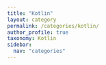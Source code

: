 ```yaml
---
title: "Kotlin"
layout: category
permalink: /categories/kotlin/
author_profile: true
taxonomy: Kotlin
sidebar:
  nav: "categories"
---
```

